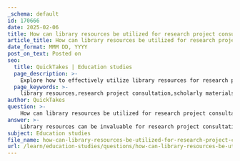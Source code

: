 ```yaml
---
_schema: default
id: 170666
date: 2025-02-06
title: How can library resources be utilized for research project consultation?
article_title: How can library resources be utilized for research project consultation?
date_format: MMM DD, YYYY
post_on_text: Posted on
seo:
  title: QuickTakes | Education studies
  page_description: >-
    Explore how to effectively utilize library resources for research project consultation, including access to scholarly materials, research skills tutorials, interlibrary loan services, and consultation with expert librarians.
  page_keywords: >-
    library resources,research project consultation,scholarly materials,interlibrary loan,consultation services,online tutorials,instructional services,study spaces,academic success
author: QuickTakes
question: >-
    How can library resources be utilized for research project consultation?
answer: >-
    Library resources can be invaluable for research project consultation in several ways. Here are some key methods to effectively utilize these resources:\n\n1. **Access to Scholarly Materials**: Libraries provide access to a wide range of academic journals, books, and databases. For instance, databases like JSTOR or PubMed can be crucial for finding peer-reviewed articles and research papers relevant to your topic. Utilizing these resources can enhance the quality of your research by ensuring you are referencing credible and scholarly materials.\n\n2. **Research Skills Tutorials**: Many libraries, such as the University of Washington Libraries, offer self-paced online tutorials that introduce students to essential research skills. These tutorials can help you understand how to effectively search for and evaluate sources, which is critical for any research project.\n\n3. **Interlibrary Loan Services**: If your library does not have a specific book or resource you need, interlibrary loan services allow you to borrow materials from other libraries. This expands your access to necessary resources that may not be available locally.\n\n4. **Consultation Services**: Libraries often provide consultation services where you can meet with librarians who specialize in research support. They can assist you in developing research strategies, identifying relevant resources, and refining your research questions.\n\n5. **Instructional Services**: Many libraries offer instructional sessions that can improve your research and information skills. These sessions may cover topics such as citation management, data analysis, and effective use of library databases.\n\n6. **Study Spaces and Technology Access**: Libraries typically offer various study spaces equipped with technology such as computers and printers. Utilizing these facilities can provide a conducive environment for focused research work. Additionally, being near other academic resources, such as tutoring centers, can facilitate further support when needed.\n\n7. **Resource Utilization Impact**: Research indicates that students who actively engage with library resources tend to perform better academically. This correlation suggests that effective utilization of library services can significantly enhance your research outcomes and overall academic success.\n\nBy leveraging these library resources, you can enhance your research project consultation process, leading to more thorough and well-supported findings.
subject: Education studies
file_name: how-can-library-resources-be-utilized-for-research-project-consultation.md
url: /learn/education-studies/questions/how-can-library-resources-be-utilized-for-research-project-consultation
---
```


&nbsp;
